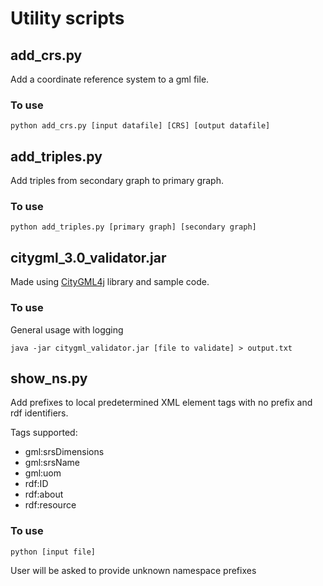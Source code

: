 # Utility scripts

## add_crs.py
Add a coordinate reference system to a gml file.

### To use
```
python add_crs.py [input datafile] [CRS] [output datafile]
```

## add_triples.py
Add triples from secondary graph to primary graph.

### To use
```
python add_triples.py [primary graph] [secondary graph]
```

## citygml_3.0_validator.jar
Made using [CityGML4j](https://github.com/citygml4j/citygml4j) library and sample code.

### To use
General usage with logging
```
java -jar citygml_validator.jar [file to validate] > output.txt
```

## show_ns.py
Add prefixes to local predetermined XML element tags with no prefix and rdf identifiers.

Tags supported:
* gml:srsDimensions
* gml:srsName
* gml:uom
* rdf:ID
* rdf:about
* rdf:resource

### To use
```
python [input file]
```
User will be asked to provide unknown namespace prefixes
